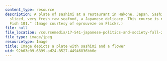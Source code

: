 ```yaml
---
content_type: resource
description: A plate of sashimi at a restaurant in Hakone, Japan. Sashimi is thinly
  sliced, very fresh raw seafood, a Japanese delicacy. This course is nicknamed "Raw
  Fish 101." (Image courtesy of eprouveze on Flickr.)
file: null
file_location: /coursemedia/17-541-japanese-politics-and-society-fall-2008/92b63e096899ad24852744946836bb6e_17-541f08.jpg
file_type: image/jpeg
resourcetype: Image
title: Image depicts a plate with sashimi and a flower
uid: 92b63e09-6899-ad24-8527-44946836bb6e
---
```

